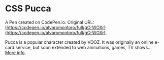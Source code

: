 # CSS Pucca

A Pen created on CodePen.io. Original URL: [https://codepen.io/alvaromontoro/full/gOrWOXr](https://codepen.io/alvaromontoro/full/gOrWOXr).

Pucca is a popular character created by VOOZ. It was originally an online e-card service, but soon extended to web animations, games, TV shows... [More info](https://en.wikipedia.org/wiki/Pucca).
